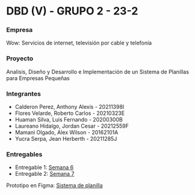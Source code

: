 # DBD (V) - GRUPO 2 - 23-2
### Empresa

Wow: Servicios de internet, televisión por cable y telefonía
### Proyecto
Analisis, Diseño y Desarrollo e Implementación de un Sistema de Planillas para Empresas Pequeñas
### Integrantes
- Calderon Perez, Anthony Alexis - 20211398I
- Flores Velarde, Roberto Carlos - 20210323E
- Huaman Silva, Luis Fernando - 20200300B
- Laureano Hidalgo, Jordan Cesar - 20212559F
- Mamani Olgado, Alex Wilson - 20162101A
- Yucra Serpa, Jean Herberth - 20211285J
### Entregables
- Entregable 1: [Semana 6](https://github.com/JordanLau21/DBD-Grupo2---23-2/tree/7401c3150492a85098f26433e9984fc0a21e0f9d/PC1)
- Entregable 2: [Semana 7](https://github.com/JordanLau21/DBD-Grupo2---23-2/tree/bd2b609f115776f77d20c05e3e69994305e23993/PC2)

Prototipo en Figma: [Sistema de planilla](https://www.figma.com/file/xYspLRQeH5CULabICGq7UM/DBD_GRUPO-2?type=design&node-id=0-1&mode=design&t=oJM56OwaI5cnl8Nb-0)
